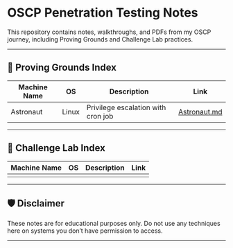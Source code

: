# OSCP Penetration Testing Notes

This repository contains notes, walkthroughs, and PDFs from my OSCP journey, including Proving Grounds and Challenge Lab practices.

---

## 📘 Proving Grounds Index

| Machine Name | OS     | Description                        | Link                                |
|--------------|--------|------------------------------------|-------------------------------------|
| Astronaut    | Linux  | Privilege escalation with cron job | [Astronaut.md](/Astronaut/Astronaut.md) |


---

## 📘 Challenge Lab Index

| Machine Name | OS     | Description                        | Link                                |
|--------------|--------|------------------------------------|-------------------------------------|
|   |   |   |   |

---

## 🛡️ Disclaimer

These notes are for educational purposes only. Do not use any techniques here on systems you don’t have permission to access.

---
